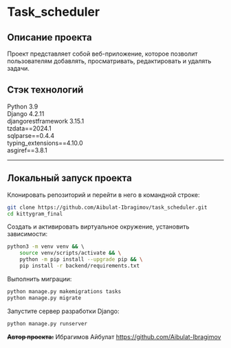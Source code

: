 # Task_scheduler
## **Описание проекта**

Проект представляет собой веб-приложение, которое позволит пользователям добавлять, просматривать, редактировать и удалять задачи.

## **Стэк технологий**

Python 3.9 <br>
Django 4.2.11 <br>
djangorestframework 3.15.1 <br>
tzdata==2024.1 <br>
sqlparse==0.4.4 <br>
typing_extensions==4.10.0 <br>
asgiref==3.8.1 <br>

---


## Локальный запуск проекта

Клонировать репозиторий и перейти в него в командной строке:

```bash
git clone https://github.com/Aibulat-Ibragimov/task_scheduler.git
cd kittygram_final
```

Cоздать и активировать виртуальное окружение, установить зависимости:

```bash
python3 -m venv venv && \ 
    source venv/scripts/activate && \
    python -m pip install --upgrade pip && \
    pip install -r backend/requirements.txt
```

Выполнить миграции:

```bash
python manage.py makemigrations tasks
python manage.py migrate
```

Запустите сервер разработки Django:

```bash
python manage.py runserver
```

**~~Автор проекта:~~** Ибрагимов Айбулат https://github.com/Aibulat-Ibragimov